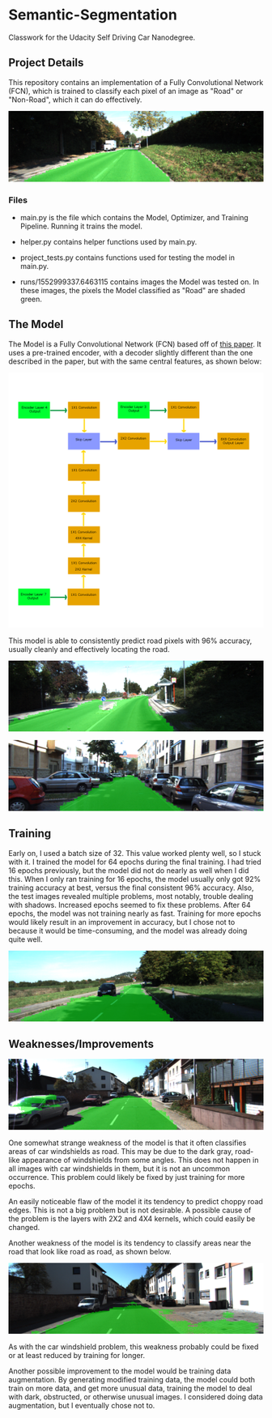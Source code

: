 [image1]: https://github.com/FreedomChal/Semantic-Segmentation/blob/master/model_prediction_image_good_1.png "Model classification image  1"
[image2]: https://github.com/FreedomChal/Semantic-Segmentation/blob/master/SemanticSegmentationModelVisualization.png "Model Visualization"
[image3]: https://github.com/FreedomChal/Semantic-Segmentation/blob/master/model_prediction_image_good_2.png "Model classification image  2"
[image4]: https://github.com/FreedomChal/Semantic-Segmentation/blob/master/model_prediction_image_good_3.png "Model classification image  3"
[image5]: https://github.com/FreedomChal/Semantic-Segmentation/blob/master/model_prediction_image_good_4.png "Model classification image  4"
[image6]: https://github.com/FreedomChal/Semantic-Segmentation/blob/master/model_prediction_image_bad_1.png "Bad model classification image 1"
[image7]: https://github.com/FreedomChal/Semantic-Segmentation/blob/master/model_prediction_image_bad_2.png "Bad model classification image 2"



# Semantic-Segmentation
Classwork for the Udacity Self Driving Car Nanodegree.

## Project Details

This repository contains an implementation of a Fully Convolutional Network (FCN), which is trained to classify each pixel of an image as "Road" or "Non-Road", which it can do effectively.

![alt text][image1]

### Files

* main.py is the file which contains the Model, Optimizer, and Training Pipeline. Running it trains the model.

* helper.py contains helper functions used by main.py.

* project_tests.py contains functions used for testing the model in main.py.

* runs/1552999337.6463115 contains images the Model was tested on. In these images, the pixels the Model classified as "Road" are shaded green.

## The Model

The Model is a Fully Convolutional Network (FCN) based off of [this paper](https://arxiv.org/pdf/1605.06211.pdf). It uses a pre-trained encoder, with a decoder slightly different than the one described in the paper, but with the same central features, as shown below:

![alt text][image2]

This model is able to consistently predict road pixels with 96% accuracy, usually cleanly and effectively locating the road.

![alt text][image3]

![alt text][image4]

## Training

Early on, I used a batch size of 32. This value worked plenty well, so I stuck with it.
I trained the model for 64 epochs during the final training. I had tried 16 epochs previously, but the model did not do nearly as well when I did this. When I only ran training for 16 epochs, the model usually only got 92% training accuracy at best, versus the final consistent 96% accuracy. Also, the test images revealed multiple problems, most notably, trouble dealing with shadows. Increased epochs seemed to fix these problems.
After 64 epochs, the model was not training nearly as fast. Training for more epochs would likely result in an improvement in accuracy, but I chose not to because it would be time-consuming, and the model was already doing quite well.

![alt text][image5]

## Weaknesses/Improvements

![alt text][image6]

One somewhat strange weakness of the model is that it often classifies areas of car windshields as road. This may be due to the dark gray, road-like appearance of windshields from some angles. This does not happen in all images with car windshields in them, but it is not an uncommon occurrence. This problem could likely be fixed by just training for more epochs.

An easily noticeable flaw of the model it its tendency to predict choppy road edges. This is not a big problem but is not desirable. A possible cause of the problem is the layers with 2X2 and 4X4 kernels, which could easily be changed.

Another weakness of the model is its tendency to classify areas near the road that look like road as road, as shown below.

![alt text][image7]

As with the car windshield problem, this weakness probably could be fixed or at least reduced by training for longer.

Another possible improvement to the model would be training data augmentation. By generating modified training data, the model could both train on more data, and get more unusual data, training the model to deal with dark, obstructed, or otherwise unusual images. I considered doing data augmentation, but I eventually chose not to.
